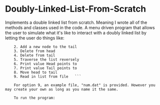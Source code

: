 # Doubly-Linked-List-From-Scratch
Implements a double linked list from scratch. Meaning I wrote all of the methods and classes used in the code. A menu driven program that allows the user to simulate what it's like to interact with a doubly linked list by letting the user do things like: 
``` 1. Add a new node to the head
    2. Add a new node to the tail
    3. Delete from head
    4. Delete from tail
    5. Traverse the list reversely
    6. Print value Head points to
    7. Print value Tail points to
    8. Move head to tail
    9. Read in list from file   ```
    
    For option 9, an example file, "num.dat" is provided. However you may create your own as long as you name it the same.
    
    To run the program:
    
    

